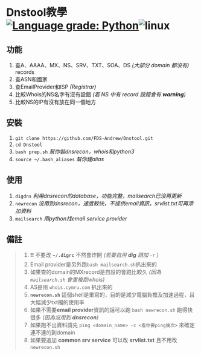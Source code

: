 # Dnstool教學 [![Language grade: Python](https://img.shields.io/lgtm/grade/python/g/FDS-Andrew/Dnstool.svg?logo=lgtm&logoWidth=18)](https://lgtm.com/projects/g/FDS-Andrew/Dnstool/context:python)![linux](https://d33wubrfki0l68.cloudfront.net/e7ed9fe4bafe46e275c807d63591f85f9ab246ba/e2d28/assets/images/tux.png)
## 功能
1. 查A、AAAA、MX、NS、SRV、TXT、SOA、DS *(大部分 domain 都沒有)* records
2. 查ASN和國家
3. 查EmailProvider和ISP *(Registrar)*
4. 比較Whois的NS名字有沒有設錯 *(若 NS 中有 record 設錯會有 ***warning***)* 
5. 比較NS的IP有沒有放在同一個地方
## 安裝
1. `git clone https://github.com/FDS-Andrew/Dnstool.git`
2. `cd Dnstool`
3. `bash prep.sh` *幫你裝dnsrecon，whois和python3*
4. `source ~/.bash_aliases` *幫你建alias*
## 使用
1. `digdns` *利用dnsrecon的database，功能完整，mailsearch已沒再更新*
2. `newrecon` *沒用到dnsrecon，速度較快，不提供email資訊，srvlist.txt可再添加資料*
3. `mailsearch` *用python找email service provider*
## 備註
> 1. :exclamation::exclamation: 不要改 **`~/.digrc`** 不然會炸開 *(若要自用 **dig** 請加 `-r` )*
> 2. Email provider是另外跑`bash mailsearch.sh`扒出來的
> 3. 如果查的domain的MXrecord是自設的會跑比較久 *(因為 `mailsearch.sh` 會重複跑whois)*
> 4. AS是用 `whois.cymru.com` 扒出來的
> 5. **`newrecon.sh`** 這個shell是重寫的，目的是減少電腦負擔及加速過程，且大幅減少txt檔的使用率
> 6. 如果不需要**email provider**資訊的話可以跑 `bash newrecon.sh` 跑得快很多 *(因為沒用到 **dnsrecon**)*
> 7. 如果跑不出資料請先 `ping <domain_name> -c <看你要ping幾次>` 來確定連不連的到domain 
> 8. 如果要追加 **common srv service** 可以改 **srvlist.txt** 且不用改 `newrecon.sh`
